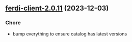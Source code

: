 

## [ferdi-client-2.0.11](https://github.com/truecharts/charts/compare/ferdi-client-2.0.10...ferdi-client-2.0.11) (2023-12-03)

### Chore

- bump everything to ensure catalog has latest versions
  
  